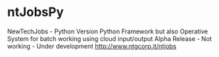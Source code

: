 # ntJobsPy
NewTechJobs - Python Version
Python Framework but also Operative System for batch working using cloud input/output
Alpha Release - Not working - Under development
http://www.ntgcorp.it/ntjobs
